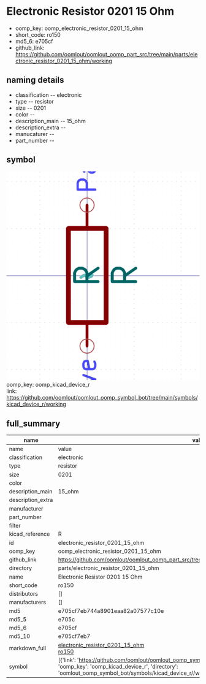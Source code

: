 # Electronic Resistor 0201 15 Ohm

  
* oomp_key: oomp_electronic_resistor_0201_15_ohm 
* short_code: ro150
* md5_6: e705cf  
* github_link: https://github.com/oomlout/oomlout_oomp_part_src/tree/main/parts/electronic_resistor_0201_15_ohm/working  
## naming details
* classification -- electronic
* type -- resistor
* size -- 0201
* color -- 
* description_main -- 15_ohm
* description_extra -- 
* manucaturer -- 
* part_number -- 



## symbol

![](symbol/0/working/working_600.png)  
oomp_key: oomp_kicad_device_r  
link: https://github.com/oomlout/oomlout_oomp_symbol_bot/tree/main/symbols/kicad_device_r/working  


## full_summary
| name | value | 
| --- | --- | 
| name | value | 
| classification | electronic | 
| type | resistor | 
| size | 0201 | 
| color |  | 
| description_main | 15_ohm | 
| description_extra |  | 
| manufacturer |  | 
| part_number |  | 
| filter |  | 
| kicad_reference | R | 
| id | electronic_resistor_0201_15_ohm | 
| oomp_key | oomp_electronic_resistor_0201_15_ohm | 
| github_link | https://github.com/oomlout/oomlout_oomp_part_src/tree/main/parts/electronic_resistor_0201_15_ohm/working | 
| directory | parts/electronic_resistor_0201_15_ohm | 
| name | Electronic Resistor 0201 15 Ohm | 
| short_code | ro150 | 
| distributors | [] | 
| manufacturers | [] | 
| md5 | e705cf7eb744a8901eaa82a07577c10e | 
| md5_5 | e705c | 
| md5_6 | e705cf | 
| md5_10 | e705cf7eb7 | 
| markdown_full | [electronic_resistor_0201_15_ohm](https://github.com/oomlout/oomlout_oomp_part_src/tree/main/parts/electronic_resistor_0201_15_ohm/working)<br>[ro150](https://github.com/oomlout/oomlout_oomp_part_src/tree/main/parts/electronic_resistor_0201_15_ohm/working)<br> | 
| symbol | [{'link': 'https://github.com/oomlout/oomlout_oomp_symbol_bot/tree/main/symbols/kicad_device_r', 'oomp_key': 'oomp_kicad_device_r', 'directory': 'oomlout_oomp_symbol_bot/symbols/kicad_device_r//working/working.kicad_sym'}] | 
